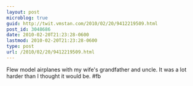 ```yaml
---
layout: post
microblog: true
guid: http://twit.vmstan.com/2010/02/20/9412219509.html
post_id: 3048686
date: 2010-02-20T21:23:28-0600
lastmod: 2010-02-20T21:23:28-0600
type: post
url: /2010/02/20/9412219509.html
---
```

Flew model airplanes with my wife's grandfather and uncle. It was a lot harder than I thought it would be. #fb
